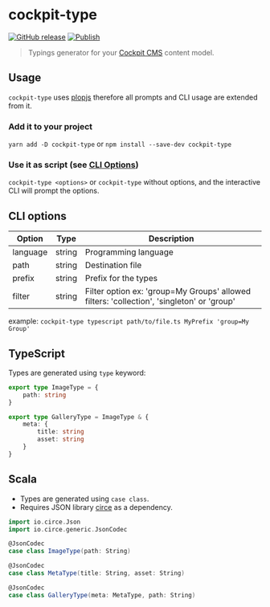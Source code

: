 # cockpit-type

[![GitHub release](https://img.shields.io/github/v/release/marcodaniels/cockpit-type?include_prereleases)](https://www.npmjs.com/package/cockpit-type)
[![Publish](https://github.com/marcodaniels/cockpit-type/workflows/On%20Publish/badge.svg)](https://github.com/MarcoDaniels/cockpit-type/releases)

> Typings generator for your [Cockpit CMS](https://getcockpit.com/) content model.

## Usage

`cockpit-type` uses [plopjs](https://plopjs.com/documentation) therefore all prompts and CLI usage are extended from it.

### Add it to your project

`yarn add -D cockpit-type` or `npm install --save-dev cockpit-type`

### Use it as script (see [CLI Options](#CLI-options))

`cockpit-type <options>` or `cockpit-type` without options, and the interactive CLI will prompt the options.

## CLI options

|Option|Type|Description|
|---|:---:|---|
|language|string|Programming language|
|path|string|Destination file|
|prefix|string|Prefix for the types|
|filter|string|Filter option ex: 'group=My Groups' allowed filters: 'collection', 'singleton' or 'group'|

example: `cockpit-type typescript path/to/file.ts MyPrefix 'group=My Group'`

## TypeScript

Types are generated using `type` keyword:

```typescript
export type ImageType = {
    path: string
}

export type GalleryType = ImageType & {
    meta: {
        title: string
        asset: string
    }
}
```

## Scala

* Types are generated using `case class`.
* Requires JSON library [circe](https://circe.github.io/circe/) as a dependency.

```scala
import io.circe.Json
import io.circe.generic.JsonCodec

@JsonCodec
case class ImageType(path: String)

@JsonCodec
case class MetaType(title: String, asset: String)

@JsonCodec
case class GalleryType(meta: MetaType, path: String)
```